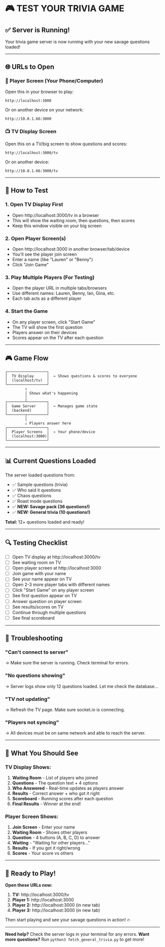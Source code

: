 # 🎮 TEST YOUR TRIVIA GAME

## ✅ Server is Running!

Your trivia game server is now running with your new savage questions loaded!

---

## 🌐 URLs to Open

### 📱 Player Screen (Your Phone/Computer)
Open this in your browser to play:
```
http://localhost:3000
```

Or on another device on your network:
```
http://10.0.1.66:3000
```

### 📺 TV Display Screen
Open this on a TV/big screen to show questions and scores:
```
http://localhost:3000/tv
```

Or on another device:
```
http://10.0.1.66:3000/tv
```

---

## 🎯 How to Test

### 1. **Open TV Display First**
- Open http://localhost:3000/tv in a browser
- This will show the waiting room, then questions, then scores
- Keep this window visible on your big screen

### 2. **Open Player Screen(s)**
- Open http://localhost:3000 in another browser/tab/device
- You'll see the player join screen
- Enter a name (like "Lauren" or "Benny")
- Click "Join Game"

### 3. **Play Multiple Players** (For Testing)
- Open the player URL in multiple tabs/browsers
- Use different names: Lauren, Benny, Ian, Gina, etc.
- Each tab acts as a different player

### 4. **Start the Game**
- On any player screen, click "Start Game"
- The TV will show the first question
- Players answer on their devices
- Scores appear on the TV after each question

---

## 🎮 Game Flow

```
┌──────────────────┐
│  TV Display      │  ← Shows questions & scores to everyone
│  (localhost/tv)  │
└──────────────────┘
         ↑
         │ Shows what's happening
         │
┌────────┴─────────┐
│  Game Server     │  ← Manages game state
│  (backend)       │
└────────┬─────────┘
         │
         ↓ Players answer here
┌──────────────────┐
│  Player Screens  │  ← Your phone/device
│  (localhost:3000)│
└──────────────────┘
```

---

## 📊 Current Questions Loaded

The server loaded questions from:
- ✅ Sample questions (trivia)
- ✅ Who said it questions
- ✅ Chaos questions
- ✅ Roast mode questions
- ✅ **NEW: Savage pack (36 questions!)**
- ✅ **NEW: General trivia (10 questions!)**

**Total:** 12+ questions loaded and ready!

---

## 🔍 Testing Checklist

- [ ] Open TV display at http://localhost:3000/tv
- [ ] See waiting room on TV
- [ ] Open player screen at http://localhost:3000
- [ ] Join game with your name
- [ ] See your name appear on TV
- [ ] Open 2-3 more player tabs with different names
- [ ] Click "Start Game" on any player screen
- [ ] See first question appear on TV
- [ ] Answer question on player screen
- [ ] See results/scores on TV
- [ ] Continue through multiple questions
- [ ] See final scoreboard

---

## 🐛 Troubleshooting

### "Can't connect to server"
→ Make sure the server is running. Check terminal for errors.

### "No questions showing"
→ Server logs show only 12 questions loaded. Let me check the database...

### "TV not updating"
→ Refresh the TV page. Make sure socket.io is connecting.

### "Players not syncing"
→ All devices must be on same network and able to reach the server.

---

## 🎉 What You Should See

### TV Display Shows:
1. **Waiting Room** - List of players who joined
2. **Questions** - The question text + 4 options
3. **Who Answered** - Real-time updates as players answer
4. **Results** - Correct answer + who got it right
5. **Scoreboard** - Running scores after each question
6. **Final Results** - Winner at the end!

### Player Screen Shows:
1. **Join Screen** - Enter your name
2. **Waiting Room** - Shows other players
3. **Question** - 4 buttons (A, B, C, D) to answer
4. **Waiting** - "Waiting for other players..."
5. **Results** - If you got it right/wrong
6. **Scores** - Your score vs others

---

## 🚀 Ready to Play!

**Open these URLs now:**

1. **TV:** http://localhost:3000/tv
2. **Player 1:** http://localhost:3000
3. **Player 2:** http://localhost:3000 (in new tab)
4. **Player 3:** http://localhost:3000 (in new tab)

Then start playing and see your savage questions in action! 🔥

---

**Need help?** Check the server logs in your terminal for any errors.
**Want more questions?** Run `python3 fetch_general_trivia.py` to get more!
